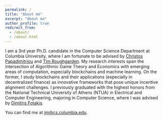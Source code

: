 ```yaml
---
permalink: /
title: "About me"
excerpt: "About me"
author_profile: true
redirect_from:
  - /about/
  - /about.html
---
```


I am a 3rd year Ph.D. candidate in the Computer Science Department at Columbia University, where I am fortunate to be advised by [Christos Papadimitriou](https://www.engineering.columbia.edu/faculty/christos-papadimitriou) and [Tim Roughgarden](https://timroughgarden.org). My research interests span the intersection of Algorithmic Game Theory and Economics with emerging areas of computation, especially blockchains and machine learning. On the former, I study blockchains and their applications (especially in decentralized finance) as innovative frameworks that pose unique incentive alignment challenges. I previously graduated with the highest honors from the National Technical University of Athens (NTUA) in Electrical and Computer Engineering, majoring in Computer Science, where I was advised by [Dimitris Fotakis](http://www.softlab.ntua.gr/~fotakis).

You can find me at [jm@cs.columbia.edu](mailto:jm@cs.columbia.edu).
